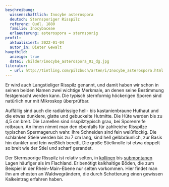 ```yaml
---
beschreibung:
  wissenschaftlich: Inocybe asterospora
  deutsch: Sternsporiger Risspilz
  referenz: Quél. 1880
  familie: Inocybaceae
  erlaeuterung: asterospora = sternsporig
profil:
  aktualisiert: 2022-01-04
  autor_in: Dieter Gewalt
hauptbild:
  anzeige: true
  datei: /bilder/inocybe_asterospora_01_dg.jpg
literatur:
  - url: http://tintling.com/pilzbuch/arten/i/Inocybe_asterospora.html
---
```

Er wird auch Langstieliger Risspilz genannt, und damit haben wir schon in seinen beiden Namen zwei wichtige Merkmale, an denen seine Bestimmung festgemacht werden kann. Die typisch sternformig höckerigen Sporen sind natürlich nur mit Mikroskop überprüfbar.

Auffällig sind auch die radialrissige hell- bis kastanienbraune Huthaut und die etwas dunklere, glatte und gebuckelte Hutmitte. Die Hüte werden bis zu 4,5 cm breit. Die Lamellen sind risspilztypisch grau, bei Sporenreife rotbraun. An ihnen nimmt man den ebenfalls für zahlreiche Risspilze typischen Spermageruch wahr. Ihre Schneiden sind fein weißflockig. Die schlanken Stiele werden bis zu 7 cm lang, sind hell gelbbräunlich, zur Basis hin dunkler und fein weißlich bereift. Die große Stielknolle  ist etwa doppelt so breit wie der Stiel und scharf gerandet.

Der Sternsporige Risspilz ist relativ selten, in [kollinen](kollin "Glossar") bis [submontanen](submontan "Glossar") Lagen häufiger als im Flachland. Er benötigt kalkhaltige Böden, die zum Beispiel in der Rhein-Main-Ebene nur selten vorkommen. Hier findet man ihn am ehesten an Waldwegrändern, die durch Schotterung einen gewissen Kalkeintrag erfahren haben.